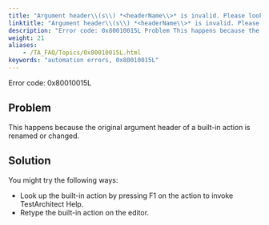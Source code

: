 ```yaml
--- 
title: "Argument header\\(s\\) *<headerName\\>* is invalid. Please look up or retype the action to determine the correct header name\\(s\\)."
linktitle: "Argument header\\(s\\) *<headerName\\>* is invalid. Please look up or retype the action to determine the correct header name\\(s\\)."
description: "Error code: 0x80010015L Problem This happens because the original argument header of a built-in action is renamed or changed. Solution You might try the following ways: Look up the built-in action by ..."
weight: 21
aliases: 
    - /TA_FAQ/Topics/0x80010015L.html
keywords: "automation errors, 0x80010015L"
---
```


Error code: 0x80010015L

## Problem

This happens because the original argument header of a built-in action is renamed or changed.

## Solution

You might try the following ways:

-   Look up the built-in action by pressing F1 on the action to invoke TestArchitect Help.
-   Retype the built-in action on the editor.




